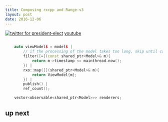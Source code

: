 ```yaml
---
title: Composing rxcpp and Range-v3
layout: post
date: 2016-12-06
---
```


[![twitter for president-elect](/assets/twitter_analysis_president_elect.gif)](https://www.youtube.com/watch?v=QFcy-jQpvBg)
[youtube](https://www.youtube.com/watch?v=QFcy-jQpvBg)

```cpp

    auto viewModel$ = model$ |
        // if the processing of the model takes too long, skip until caught up
        filter([=](const shared_ptr<Model>& m){
            return m->timestamp <= mainthread.now();
        }) |
        rxo::map([](shared_ptr<Model>& m){
            return ViewModel{m};
        }) |
        publish() |
        ref_count();

    vector<observable<shared_ptr<Model>>> renderers;

```

## up next

